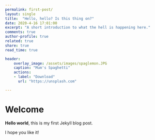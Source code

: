 ```yaml
---
permalink: first-post/
layout: single
title:  "Hello, hello? Is this thing on?"
date: 2020-4-16 17:01:00
excerpt: "A short introduction to what the hell is happening here."
comments: true 
author-profile: true
related: true
share: true
read_time: true

header:
    overlay_image: /assets/images/spaglemon.JPG
    caption: "Mum's Spaghetti"
    actions: 
    - label: "Download"
      url: "https://unsplash.com"

---
```


# Welcome

**Hello world**, this is my first Jekyll blog post.

I hope you like it!